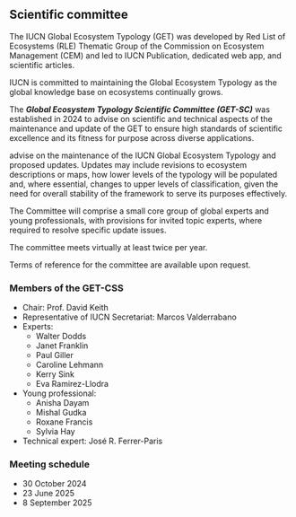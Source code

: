 ## Scientific committee

The IUCN Global Ecosystem Typology (GET) was developed by Red List of Ecosystems (RLE) Thematic Group of the Commission on Ecosystem Management (CEM) and led to IUCN Publication, dedicated web app, and scientific articles.

IUCN is committed to maintaining the Global Ecosystem Typology as the global knowledge base on ecosystems continually grows. 

The ***Global Ecosystem Typology Scientific Committee (GET-SC)*** was established in 2024 to advise on scientific and technical aspects of the maintenance and update of the GET to ensure high standards of scientific excellence and its fitness for purpose across diverse applications.

advise on the maintenance of the IUCN Global Ecosystem Typology and proposed updates. Updates may include revisions to ecosystem descriptions or maps, how lower levels of the typology will be populated and, where essential, changes to upper levels of classification, given the need for overall stability of the framework to serve its purposes effectively. 

The Committee will comprise a small core group of global experts and young professionals, with provisions for invited topic experts, where required to resolve specific update issues. 

The committee meets virtually at least twice per year.

Terms of reference for the committee are available upon request.

### Members of the GET-CSS

- Chair: Prof. David Keith
- Representative of IUCN Secretariat: Marcos Valderrabano
- Experts:
    - Walter Dodds
    - Janet Franklin
    - Paul Giller
    - Caroline Lehmann
    - Kerry Sink
    - Eva Ramirez-Llodra
- Young professional:
    - Anisha Dayam
    - Mishal Gudka
    - Roxane Francis
    - Sylvia Hay
- Technical expert: José R. Ferrer-Paris

### Meeting schedule

- 30 October 2024
- 23 June 2025
- 8 September 2025

